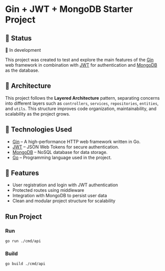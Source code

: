 # Gin + JWT + MongoDB Starter Project

## 📌 Status

🚧 In development


This project was created to test and explore the main features of the [Gin](https://gin-gonic.com/) web framework in combination with [JWT](https://jwt.io/) for authentication and [MongoDB](https://www.mongodb.com/) as the database.

## 🧱 Architecture

This project follows the **Layered Architecture** pattern, separating concerns into different layers such as `controllers`, `services`, `repositories`, `entities`, and `utils`. This structure improves code organization, maintainability, and scalability as the project grows.

## 🔧 Technologies Used

- [Gin](https://github.com/gin-gonic/gin) – A high-performance HTTP web framework written in Go.
- [JWT](https://github.com/golang-jwt/jwt) – JSON Web Tokens for secure authentication.
- [MongoDB](https://www.mongodb.com/) – NoSQL database for data storage.
- [Go](https://golang.org/) – Programming language used in the project.

## 🚀 Features

- User registration and login with JWT authentication
- Protected routes using middleware
- Integration with MongoDB to persist user data
- Clean and modular project structure for scalability



## Run Project

### Run
```
go run ./cmd/api
```
### Build

```
go build ./cmd/api
```
